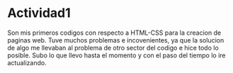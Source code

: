 # Actividad1

Son mis primeros codigos con respecto a HTML-CSS para la creacion de paginas web.
Tuve muchos problemas e incovenientes, ya que la solucion de algo me llevaban al problema de otro sector del codigo e hice todo lo posible.
Subo lo que llevo hasta el momento y con el paso del tiempo lo ire actualizando.


